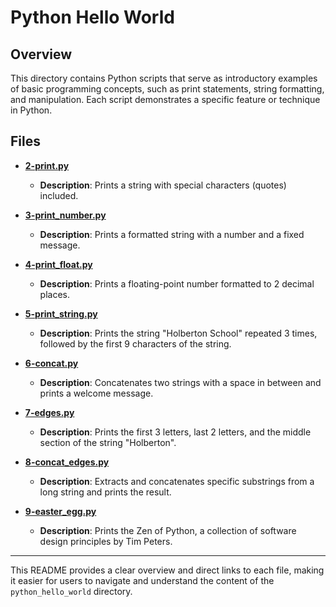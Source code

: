 # Python Hello World

## Overview

This directory contains Python scripts that serve as introductory examples of basic programming concepts, such as print statements, string formatting, and manipulation. Each script demonstrates a specific feature or technique in Python.

## Files

- [**2-print.py**](https://github.com/HansSora/holbertonschool-higher_level_programming/blob/main/python-hello_world/2-print.py)
  - **Description**: Prints a string with special characters (quotes) included.

- [**3-print_number.py**](./python_hello_world/3-print_number.py)
  - **Description**: Prints a formatted string with a number and a fixed message.

- [**4-print_float.py**](./python_hello_world/4-print_float.py)
  - **Description**: Prints a floating-point number formatted to 2 decimal places.

- [**5-print_string.py**](./python_hello_world/5-print_string.py)
  - **Description**: Prints the string "Holberton School" repeated 3 times, followed by the first 9 characters of the string.

- [**6-concat.py**](./python_hello_world/6-concat.py)
  - **Description**: Concatenates two strings with a space in between and prints a welcome message.

- [**7-edges.py**](./python_hello_world/7-edges.py)
  - **Description**: Prints the first 3 letters, last 2 letters, and the middle section of the string "Holberton".

- [**8-concat_edges.py**](./python_hello_world/8-concat_edges.py)
  - **Description**: Extracts and concatenates specific substrings from a long string and prints the result.

- [**9-easter_egg.py**](./python_hello_world/9-easter_egg.py)
  - **Description**: Prints the Zen of Python, a collection of software design principles by Tim Peters.

---

This README provides a clear overview and direct links to each file, making it easier for users to navigate and understand the content of the `python_hello_world` directory.
